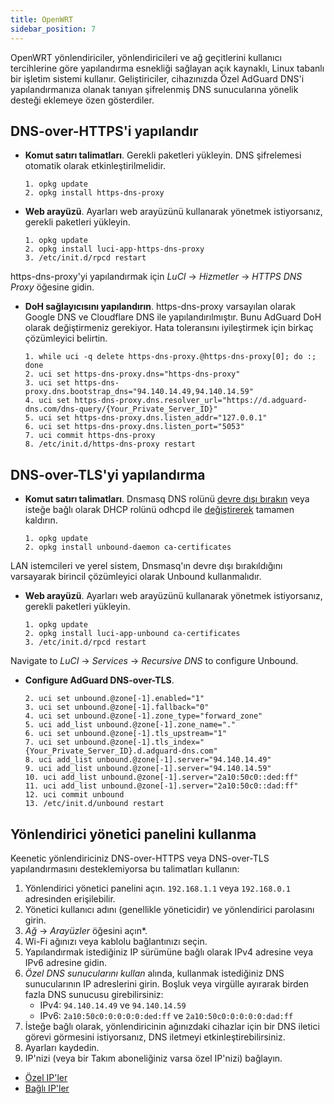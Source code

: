 ```yaml
---
title: OpenWRT
sidebar_position: 7
---
```


OpenWRT yönlendiriciler, yönlendiricileri ve ağ geçitlerini kullanıcı tercihlerine göre yapılandırma esnekliği sağlayan açık kaynaklı, Linux tabanlı bir işletim sistemi kullanır. Geliştiriciler, cihazınızda Özel AdGuard DNS'i yapılandırmanıza olanak tanıyan şifrelenmiş DNS sunucularına yönelik desteği eklemeye özen gösterdiler.

## DNS-over-HTTPS'i yapılandır

- **Komut satırı talimatları**. Gerekli paketleri yükleyin. DNS şifrelemesi otomatik olarak etkinleştirilmelidir.

  ```# Install packages
  1. opkg update
  2. opkg install https-dns-proxy
  ```
- **Web arayüzü**. Ayarları web arayüzünü kullanarak yönetmek istiyorsanız, gerekli paketleri yükleyin.

  ```# Install packages
  1. opkg update
  2. opkg install luci-app-https-dns-proxy
  3. /etc/init.d/rpcd restart
  ```

https-dns-proxy'yi yapılandırmak için _LuCI_ → _Hizmetler_ → _HTTPS DNS Proxy_ öğesine gidin.

- **DoH sağlayıcısını yapılandırın**. https-dns-proxy varsayılan olarak Google DNS ve Cloudflare DNS ile yapılandırılmıştır. Bunu AdGuard DoH olarak değiştirmeniz gerekiyor. Hata toleransını iyileştirmek için birkaç çözümleyici belirtin.

  ```# Configure DoH provider
  1. while uci -q delete https-dns-proxy.@https-dns-proxy[0]; do :; done
  2. uci set https-dns-proxy.dns="https-dns-proxy"
  3. uci set https-dns-proxy.dns.bootstrap_dns="94.140.14.49,94.140.14.59"
  4. uci set https-dns-proxy.dns.resolver_url="https://d.adguard-dns.com/dns-query/{Your_Private_Server_ID}"
  5. uci set https-dns-proxy.dns.listen_addr="127.0.0.1"
  6. uci set https-dns-proxy.dns.listen_port="5053"
  7. uci commit https-dns-proxy
  8. /etc/init.d/https-dns-proxy restart
  ```

## DNS-over-TLS'yi yapılandırma

- **Komut satırı talimatları**. Dnsmasq DNS rolünü [devre dışı bırakın](https://openwrt.org/docs/guide-user/base-system/dhcp_configuration#disabling_dns_role) veya isteğe bağlı olarak DHCP rolünü odhcpd ile [değiştirerek](https://openwrt.org/docs/guide-user/base-system/dhcp_configuration#replacing_dnsmasq_with_odhcpd_and_unbound) tamamen kaldırın.

  ```# Install packages
  1. opkg update
  2. opkg install unbound-daemon ca-certificates
  ```

LAN istemcileri ve yerel sistem, Dnsmasq'ın devre dışı bırakıldığını varsayarak birincil çözümleyici olarak Unbound kullanmalıdır.

- **Web arayüzü**. Ayarları web arayüzünü kullanarak yönetmek istiyorsanız, gerekli paketleri yükleyin.

  ```# Install packages
  1. opkg update
  2. opkg install luci-app-unbound ca-certificates
  3. /etc/init.d/rpcd restart
  ```

Navigate to _LuCI_ → _Services_ → _Recursive DNS_ to configure Unbound.

- **Configure AdGuard DNS-over-TLS**.

  ```1. uci add unbound zone
  2. uci set unbound.@zone[-1].enabled="1"
  3. uci set unbound.@zone[-1].fallback="0"
  4. uci set unbound.@zone[-1].zone_type="forward_zone"
  5. uci add_list unbound.@zone[-1].zone_name="."
  6. uci set unbound.@zone[-1].tls_upstream="1"
  7. uci set unbound.@zone[-1].tls_index="{Your_Private_Server_ID}.d.adguard-dns.com"
  8. uci add_list unbound.@zone[-1].server="94.140.14.49"
  9. uci add_list unbound.@zone[-1].server="94.140.14.59"
  10. uci add_list unbound.@zone[-1].server="2a10:50c0::ded:ff"
  11. uci add_list unbound.@zone[-1].server="2a10:50c0::dad:ff"
  12. uci commit unbound
  13. /etc/init.d/unbound restart
  ```

## Yönlendirici yönetici panelini kullanma

Keenetic yönlendiriciniz DNS-over-HTTPS veya DNS-over-TLS yapılandırmasını desteklemiyorsa bu talimatları kullanın:

1. Yönlendirici yönetici panelini açın. `192.168.1.1` veya `192.168.0.1` adresinden erişilebilir.
2. Yönetici kullanıcı adını (genellikle yöneticidir) ve yönlendirici parolasını girin.
3. _Ağ_ → _Arayüzler_ öğesini açın\*.
4. Wi-Fi ağınızı veya kablolu bağlantınızı seçin.
5. Yapılandırmak istediğiniz IP sürümüne bağlı olarak IPv4 adresine veya IPv6 adresine gidin.
6. _Özel DNS sunucularını kullan_ alında, kullanmak istediğiniz DNS sunucularının IP adreslerini girin. Boşluk veya virgülle ayırarak birden fazla DNS sunucusu girebilirsiniz:
   - IPv4: `94.140.14.49` ve `94.140.14.59`
   - IPv6: `2a10:50c0:0:0:0:0:ded:ff` ve `2a10:50c0:0:0:0:0:dad:ff`
7. İsteğe bağlı olarak, yönlendiricinin ağınızdaki cihazlar için bir DNS iletici görevi görmesini istiyorsanız, DNS iletmeyi etkinleştirebilirsiniz.
8. Ayarları kaydedin.
9. IP'nizi (veya bir Takım aboneliğiniz varsa özel IP'nizi) bağlayın.

- [Özel IP'ler](/private-dns/connect-devices/other-options/dedicated-ip.md)
- [Bağlı IP'ler](/private-dns/connect-devices/other-options/linked-ip.md)
